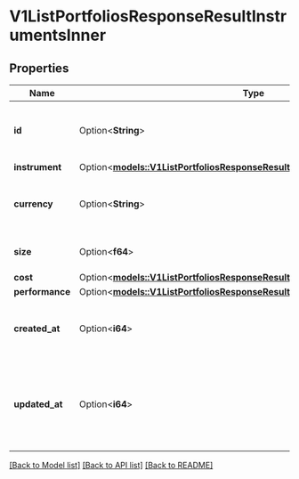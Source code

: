 # V1ListPortfoliosResponseResultInstrumentsInner

## Properties

Name | Type | Description | Notes
------------ | ------------- | ------------- | -------------
**id** | Option<**String**> | Id is the unique identifier for the position. | [optional]
**instrument** | Option<[**models::V1ListPortfoliosResponseResultInstrumentsInnerInstrument**](v1ListPortfoliosResponseResult_instruments_inner_instrument.md)> |  | [optional]
**currency** | Option<**String**> | Currency is the currency of the position. | [optional]
**size** | Option<**f64**> | Size is the size of the position. | [optional]
**cost** | Option<[**models::V1ListPortfoliosResponseResultInstrumentsInnerCost**](v1ListPortfoliosResponseResult_instruments_inner_cost.md)> |  | [optional]
**performance** | Option<[**models::V1ListPortfoliosResponseResultInstrumentsInnerPerformance**](v1ListPortfoliosResponseResult_instruments_inner_performance.md)> |  | [optional]
**created_at** | Option<**i64**> | CreatedAt is the creation date of the position. | [optional]
**updated_at** | Option<**i64**> | Timestamp (in Unix epoch seconds) when this resource was last modified. | [optional]

[[Back to Model list]](../README.md#documentation-for-models) [[Back to API list]](../README.md#documentation-for-api-endpoints) [[Back to README]](../README.md)


